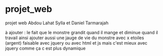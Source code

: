 # projet_web
projet web
Abdou Lahat Sylla et Daniel Tarmarajah

à ajouter : le fait que le monstre grandit quand il mange et diminue quand il travail ainsi ajouter aussi une jauge de vie du monstre avec x etoiles (argent) faisable avec jquery ou avec html et js mais c'est mieux avec jquery comme ça c est plus dynamique
